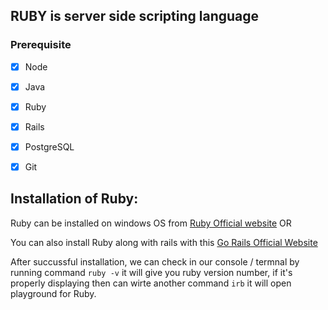 ## RUBY is server side scripting language

### Prerequisite
- [x] Node
- [x] Java
- [x] Ruby
- [x] Rails
- [x] PostgreSQL
- [x] Git


## Installation of Ruby:
Ruby can be installed on windows OS from [Ruby Official website](https://www.ruby-lang.org/en/documentation/installation/#winget)
OR

You can also install Ruby along with rails with this [Go Rails Official Website](https://gorails.com/setup/windows/11)

After succussful installation, we can check in our console / termnal by running command ```ruby -v``` it will give you ruby version number, if it's properly displaying then can wirte another command ```irb``` it will open playground for Ruby.


